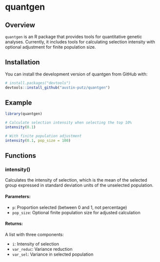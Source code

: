 # quantgen

<!-- badges: start -->
<!-- badges: end -->

## Overview

`quantgen` is an R package that provides tools for quantitative genetic analyses. Currently, it includes tools for calculating selection intensity with optional adjustment for finite population size.

## Installation

You can install the development version of quantgen from GitHub with:

```r
# install.packages("devtools")
devtools::install_github("austin-putz/quantgen")
```

## Example

```r
library(quantgen)

# Calculate selection intensity when selecting the top 10%
intensity(0.1)

# With finite population adjustment
intensity(0.1, pop_size = 100)
```

## Functions

### intensity()

Calculates the intensity of selection, which is the mean of the selected group expressed in standard deviation units of the unselected population.

#### Parameters:
- `p`: Proportion selected (between 0 and 1, not percentage)
- `pop_size`: Optional finite population size for adjusted calculation

#### Returns:
A list with three components:
- `i`: Intensity of selection
- `var_reduc`: Variance reduction
- `var_sel`: Variance in selected population
